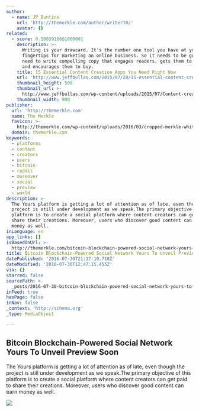 ```yaml
---
author:
  - name: JP Buntinx
    url: 'http://themerkle.com/author/writer10/'
    avatar: {}
related:
  - score: 0.5003910661000001
    description: >-
      Writing is your drawcard. It's the number one tool you have at your
      fingertips for marketing an online business. So it needs to be good. You
      need to write compelling copy that engages readers, gets them to listen up
      and encourages them to buy.
    title: 15 Essential Content Creation Apps You Need Right Now
    url: 'http://www.jeffbullas.com/2015/07/28/15-essential-content-creation-apps/'
    thumbnail_height: 509
    thumbnail_url: >-
      http://www.jeffbullas.com/wp-content/uploads/2015/07/Content-creation-apps-header-image1.jpg
    thumbnail_width: 900
publisher:
  url: 'http://themerkle.com'
  name: The Merkle
  favicon: >-
    http://themerkle.com/wp-content/uploads/2016/03/cropped-merkle-white-1-192x192.png
  domain: themerkle.com
keywords:
  - platforms
  - content
  - creators
  - users
  - bitcoin
  - reddit
  - moreover
  - social
  - preview
  - world
description: >-
  The Yours platform is getting a lot of attention as of late, even though the
  project is still under development as we speak.The primary objective of this
  platform is to create a social platform where content creators can get paid to
  share their creations. Moreover, users who discover good content can earn
  money as well.
inLanguage: en
app_links: []
isBasedOnUrl: >-
  http://themerkle.com/bitcoin-blockchain-powered-social-network-yours-to-unveil-preview-soon/
title: Bitcoin Blockchain-Powered Social Network Yours To Unveil Preview Soon
datePublished: '2016-07-30T21:17:10.718Z'
dateModified: '2016-07-30T12:47:15.455Z'
via: {}
starred: false
sourcePath: >-
  _posts/2016-07-30-bitcoin-blockchain-powered-social-network-yours-to-unveil-pr.md
inFeed: true
hasPage: false
inNav: false
_context: 'http://schema.org'
_type: MediaObject

---
```

<article style=""><h1>Bitcoin Blockchain-Powered Social Network Yours To Unveil Preview Soon</h1><p>The Yours platform is getting a lot of attention as of late, even though the project is still under development as we speak.The primary objective of this platform is to create a social platform where content creators can get paid to share their creations. Moreover, users who discover good content can earn money as well.</p><img src="http://themerkle.com/wp-content/uploads/2016/07/Yours.png" /></article>